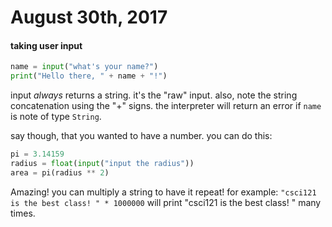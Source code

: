 # August 30th, 2017

#### taking user input
```python
name = input("what's your name?")
print("Hello there, " + name + "!")
```
input *always* returns a string. it's the "raw" input.
also, note the string concatenation using the "+" signs. the interpreter will return an error if `name` is note of type `String`.

say though, that you wanted to have a number. you can do this:
```python
pi = 3.14159
radius = float(input("input the radius"))
area = pi(radius ** 2)
```
Amazing! you can multiply a string to have it repeat! for example: `"csci121 is the best class! " * 1000000` will print "csci121 is the best class! " many times.
